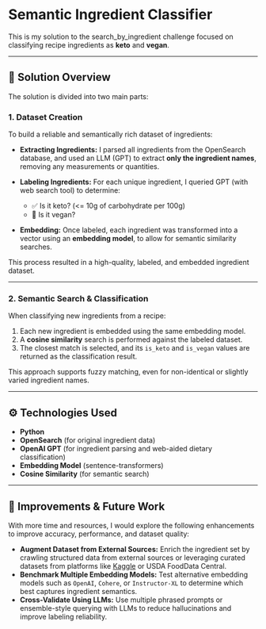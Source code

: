 # Semantic Ingredient Classifier

This is my solution to the search_by_ingredient challenge focused on classifying recipe ingredients as **keto** and **vegan**.

---

## 🧠 Solution Overview

The solution is divided into two main parts:

### 1. Dataset Creation
To build a reliable and semantically rich dataset of ingredients:

- **Extracting Ingredients:** I parsed all ingredients from the OpenSearch database, and used an LLM (GPT) to extract **only the ingredient names**, removing any measurements or quantities.
- **Labeling Ingredients:** For each unique ingredient, I queried GPT (with web search tool) to determine:
  - ✅ Is it keto? (<= 10g of carbohydrate per 100g)
  - 🌱 Is it vegan?

- **Embedding:** Once labeled, each ingredient was transformed into a vector using an **embedding model**, to allow for semantic similarity searches.

This process resulted in a high-quality, labeled, and embedded ingredient dataset.

---

### 2. Semantic Search & Classification

When classifying new ingredients from a recipe:

1. Each new ingredient is embedded using the same embedding model.
2. A **cosine similarity** search is performed against the labeled dataset.
3. The closest match is selected, and its `is_keto` and `is_vegan` values are returned as the classification result.

This approach supports fuzzy matching, even for non-identical or slightly varied ingredient names.

---

## ⚙️ Technologies Used

- **Python**
- **OpenSearch** (for original ingredient data)
- **OpenAI GPT** (for ingredient parsing and web-aided dietary classification)
- **Embedding Model** (sentence-transformers)
- **Cosine Similarity** (for semantic search)

---

## 🚀 Improvements & Future Work

With more time and resources, I would explore the following enhancements to improve accuracy, performance, and dataset quality:

- **Augment Dataset from External Sources:** Enrich the ingredient set by crawling structured data from external sources or leveraging curated datasets from platforms like [Kaggle](https://www.kaggle.com/) or USDA FoodData Central.
- **Benchmark Multiple Embedding Models:** Test alternative embedding models such as `OpenAI`, `Cohere`, or `Instructor-XL` to determine which best captures ingredient semantics.
- **Cross-Validate Using LLMs:** Use multiple phrased prompts or ensemble-style querying with LLMs to reduce hallucinations and improve labeling reliability.

